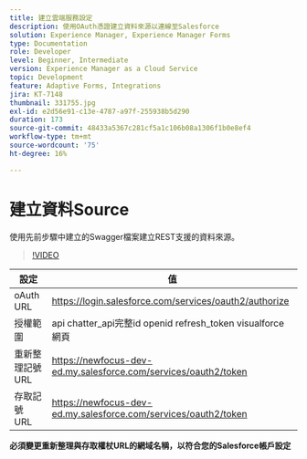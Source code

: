 ```yaml
---
title: 建立雲端服務設定
description: 使用OAuth憑證建立資料來源以連線至Salesforce
solution: Experience Manager, Experience Manager Forms
type: Documentation
role: Developer
level: Beginner, Intermediate
version: Experience Manager as a Cloud Service
topic: Development
feature: Adaptive Forms, Integrations
jira: KT-7148
thumbnail: 331755.jpg
exl-id: e2d56e91-c13e-4787-a97f-255938b5d290
duration: 173
source-git-commit: 48433a5367c281cf5a1c106b08a1306f1b0e8ef4
workflow-type: tm+mt
source-wordcount: '75'
ht-degree: 16%

---
```


# 建立資料Source

使用先前步驟中建立的Swagger檔案建立REST支援的資料來源。

>[!VIDEO](https://video.tv.adobe.com/v/3447276?quality=12&learn=on&captions=chi_hant)

| 設定 | 值 |
|---------------------|-----------------------------------------------------------------|
| oAuth URL | https://login.salesforce.com/services/oauth2/authorize |
| 授權範圍 | api chatter_api完整id openid refresh_token visualforce網頁 |
| 重新整理記號 URL | https://newfocus-dev-ed.my.salesforce.com/services/oauth2/token |
| 存取記號 URL | https://newfocus-dev-ed.my.salesforce.com/services/oauth2/token |


**必須變更重新整理與存取權杖URL的網域名稱，以符合您的Salesforce帳戶設定**